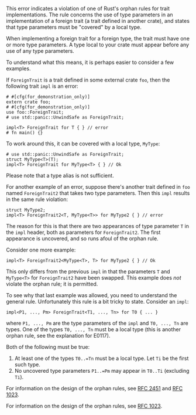 This error indicates a violation of one of Rust's orphan rules for trait
implementations. The rule concerns the use of type parameters in an
implementation of a foreign trait (a trait defined in another crate), and
states that type parameters must be "covered" by a local type.

When implementing a foreign trait for a foreign type,
the trait must have one or more type parameters.
A type local to your crate must appear before any use of any type parameters.

To understand what this means, it is perhaps easier to consider a few examples.

If `ForeignTrait` is a trait defined in some external crate `foo`, then the
following trait `impl` is an error:

```compile_fail,E0210
# #[cfg(for_demonstration_only)]
extern crate foo;
# #[cfg(for_demonstration_only)]
use foo::ForeignTrait;
# use std::panic::UnwindSafe as ForeignTrait;

impl<T> ForeignTrait for T { } // error
# fn main() {}
```

To work around this, it can be covered with a local type, `MyType`:

```
# use std::panic::UnwindSafe as ForeignTrait;
struct MyType<T>(T);
impl<T> ForeignTrait for MyType<T> { } // Ok
```

Please note that a type alias is not sufficient.

For another example of an error, suppose there's another trait defined in `foo`
named `ForeignTrait2` that takes two type parameters. Then this `impl` results
in the same rule violation:

```ignore (cannot-doctest-multicrate-project)
struct MyType2;
impl<T> ForeignTrait2<T, MyType<T>> for MyType2 { } // error
```

The reason for this is that there are two appearances of type parameter `T` in
the `impl` header, both as parameters for `ForeignTrait2`. The first appearance
is uncovered, and so runs afoul of the orphan rule.

Consider one more example:

```ignore (cannot-doctest-multicrate-project)
impl<T> ForeignTrait2<MyType<T>, T> for MyType2 { } // Ok
```

This only differs from the previous `impl` in that the parameters `T` and
`MyType<T>` for `ForeignTrait2` have been swapped. This example does *not*
violate the orphan rule; it is permitted.

To see why that last example was allowed, you need to understand the general
rule. Unfortunately this rule is a bit tricky to state. Consider an `impl`:

```ignore (only-for-syntax-highlight)
impl<P1, ..., Pm> ForeignTrait<T1, ..., Tn> for T0 { ... }
```

where `P1, ..., Pm` are the type parameters of the `impl` and `T0, ..., Tn`
are types. One of the types `T0, ..., Tn` must be a local type (this is another
orphan rule, see the explanation for E0117).

Both of the following must be true:
1. At least one of the types `T0..=Tn` must be a local type.
Let `Ti` be the first such type.
2. No uncovered type parameters `P1..=Pm` may appear in `T0..Ti`
(excluding `Ti`).

For information on the design of the orphan rules,
see [RFC 2451] and [RFC 1023].

For information on the design of the orphan rules, see [RFC 1023].

[RFC 2451]: https://rust-lang.github.io/rfcs/2451-re-rebalancing-coherence.html
[RFC 1023]: https://github.com/rust-lang/rfcs/blob/master/text/1023-rebalancing-coherence.md
